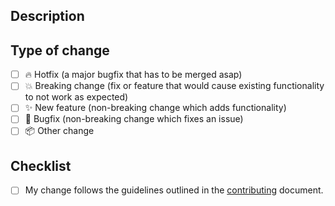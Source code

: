 ﻿<!--Provide a concise title to the pull request as it will be used for the release documentation.-->

## Description

<!--Please include a summary of the change and which issue is fixed or closed.-->
<!--Note any issues that are resolved in the is PR e.g. Closes #3213 or Fixes #3412 -->

## Type of change
<!-- What types of changes does your code introduce? Put an `x` in all the boxes that apply: -->
- [ ] 🔥 Hotfix (a major bugfix that has to be merged asap)
- [ ] 💥 Breaking change (fix or feature that would cause existing functionality to not work as expected)
- [ ] ✨ New feature (non-breaking change which adds functionality)
- [ ] 🐛 Bugfix (non-breaking change which fixes an issue)
- [ ] 📦 Other change

## Checklist
<!-- Ensure you have completed the checklist-->
- [ ] My change follows the guidelines outlined in the [contributing](https://github.com/mishael-o/Dapper.SimpleSqlBuilder/blob/main/docs/CONTRIBUTING.md) document.
